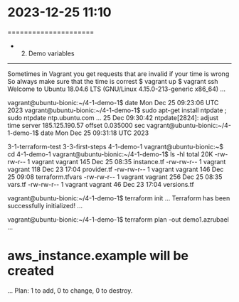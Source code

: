 # 2023-12-25    11:10
=====================

* 2. Demo variables
-------------------
Sometimes in Vagrant you get requests that are invalid if your time is wrong
So always make sure that the time is correst
    $ vagrant up
    $ vagrant ssh
Welcome to Ubuntu 18.04.6 LTS (GNU/Linux 4.15.0-213-generic x86_64)
...

vagrant@ubuntu-bionic:~/4-1-demo-1$ date
    Mon Dec 25 09:23:06 UTC 2023
vagrant@ubuntu-bionic:~/4-1-demo-1$ sudo apt-get install ntpdate ; sudo ntpdate ntp.ubuntu.com
...
25 Dec 09:30:42 ntpdate[2824]: adjust time server 185.125.190.57 offset 0.035000 sec
vagrant@ubuntu-bionic:~/4-1-demo-1$ date
Mon Dec 25 09:31:18 UTC 2023

3-1-terraform-test  3-3-first-steps  4-1-demo-1
vagrant@ubuntu-bionic:~$ cd 4-1-demo-1
vagrant@ubuntu-bionic:~/4-1-demo-1$ ls -hl
total 20K
-rw-rw-r-- 1 vagrant vagrant 145 Dec 25 08:35 instance.tf
-rw-rw-r-- 1 vagrant vagrant 118 Dec 23 17:04 provider.tf
-rw-rw-r-- 1 vagrant vagrant 146 Dec 25 09:08 terraform.tfvars
-rw-rw-r-- 1 vagrant vagrant 256 Dec 25 08:35 vars.tf
-rw-rw-r-- 1 vagrant vagrant  46 Dec 23 17:04 versions.tf


vagrant@ubuntu-bionic:~/4-1-demo-1$ terraform init
...
Terraform has been successfully initialized!
...


vagrant@ubuntu-bionic:~/4-1-demo-1$ terraform plan -out demo1.azrubael
...
  # aws_instance.example will be created
...
Plan: 1 to add, 0 to change, 0 to destroy.

